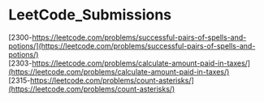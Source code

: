 # LeetCode_Submissions
[2300-https://leetcode.com/problems/successful-pairs-of-spells-and-potions/](https://leetcode.com/problems/successful-pairs-of-spells-and-potions/)  
[2303-https://leetcode.com/problems/calculate-amount-paid-in-taxes/](https://leetcode.com/problems/calculate-amount-paid-in-taxes/)  
[2315-https://leetcode.com/problems/count-asterisks/](https://leetcode.com/problems/count-asterisks/)  
